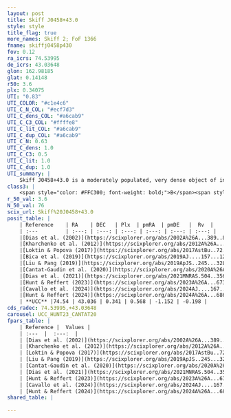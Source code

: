 ```yaml
---
layout: post
title: Skiff J0458+43.0
style: style
title_flag: true
more_names: Skiff 2; FoF 1366
fname: skiffj0458p430
fov: 0.12
ra_icrs: 74.53995
de_icrs: 43.03648
glon: 162.98185
glat: 0.14148
r50: 3.6
plx: 0.34075
UTI: "0.83"
UTI_COLOR: "#c1e4c6"
UTI_C_N_COL: "#ecf7d3"
UTI_C_dens_COL: "#a6cab9"
UTI_C_C3_COL: "#ffffe8"
UTI_C_lit_COL: "#a6cab9"
UTI_C_dup_COL: "#a6cab9"
UTI_C_N: 0.63
UTI_C_dens: 1.0
UTI_C_C3: 0.5
UTI_C_lit: 1.0
UTI_C_dup: 1.0
UTI_summary: |
    Skiff J0458+43.0 is a moderately populated, very dense object of intermediate C3 quality. It is very well-studied in the literature.
class3: |
    <span style="color: #FFC300; font-weight: bold;">B</span><span style="color: #FFC300; font-weight: bold;">B</span>
r_50_val: 3.6
N_50_val: 76
scix_url: Skiff%20J0458+43.0
posit_table: |
    | Reference    | RA    | DEC   | Plx  | pmRA  | pmDE   |  Rv  |
    | :---         | :---: | :---: | :---: | :---: | :---: | :---: |
    |[Dias et al. (2002)](https://scixplorer.org/abs/2002A%26A...389..871D) | 74.558 | 43.013 | -- | -0.01 | -0.78 | -- |
    |[Kharchenko et al. (2012)](https://scixplorer.org/abs/2012A%26A...543A.156K) | 74.538 | 43.007 | -- | -2.92 | -2.68 | -- |
    |[Loktin & Popova (2017)](https://scixplorer.org/abs/2017AstBu..72..257L) | 74.565 | 43.013 | -- | -1.17 | -4.036 | -- |
    |[Bica et al. (2019)](https://scixplorer.org/abs/2019AJ....157...12B) | 74.547 | 43.016 | -- | -- | -- | -- |
    |[Liu & Pang (2019)](https://scixplorer.org/abs/2019ApJS..245...32L) | 74.525 | 43.044 | 0.279 | 0.465 | -1.323 | -- |
    |[Cantat-Gaudin et al. (2020)](https://scixplorer.org/abs/2020A%26A...640A...1C) | 74.547 | 43.036 | 0.382 | 0.595 | -1.109 | -- |
    |[Dias et al. (2021)](https://scixplorer.org/abs/2021MNRAS.504..356D) | 74.568 | 43.039 | 0.342 | 0.544 | -1.107 | -- |
    |[Hunt & Reffert (2023)](https://scixplorer.org/abs/2023A%26A...673A.114H) | 74.544 | 43.01 | 0.322 | 0.555 | -1.2 | -17.049 |
    |[Cavallo et al. (2024)](https://scixplorer.org/abs/2024AJ....167...12C) | 74.555 | 43.033 | 0.328 | -- | -- | -- |
    |[Hunt & Reffert (2024)](https://scixplorer.org/abs/2024A%26A...686A..42H) | 74.544 | 43.01 | 0.322 | 0.555 | -1.2 | -17.049 |
    | **UCC** |74.54 | 43.036 | 0.341 | 0.568 | -1.152 | -0.198 | 
cds_radec: 74.53995,+43.03648
carousel: UCC_HUNT23_CANTAT20
fpars_table: |
    | Reference |  Values |
    | :---  |  :---:  |
    | [Dias et al. (2002)](https://scixplorer.org/abs/2002A%26A...389..871D) | `E(B-V)=0.18, Dist=2125.0, Age=8.95` |
    | [Kharchenko et al. (2012)](https://scixplorer.org/abs/2012A%26A...543A.156K) | `e_bv=0.4, distance=3000, log_age=8.7` |
    | [Loktin & Popova (2017)](https://scixplorer.org/abs/2017AstBu..72..257L) | `E(B-V)=0.367, Dmod=12.137, logt=8.61` |
    | [Liu & Pang (2019)](https://scixplorer.org/abs/2019ApJS..245...32L) | `Age=0.562, Z=0.5` |
    | [Cantat-Gaudin et al. (2020)](https://scixplorer.org/abs/2020A%26A...640A...1C) | `AVNN=0.91, DMNN=12.11, AgeNN=8.53` |
    | [Dias et al. (2021)](https://scixplorer.org/abs/2021MNRAS.504..356D) | `Av=1.387, Dist=2378, logage=8.755, [Fe/H]=-0.183` |
    | [Hunt & Reffert (2023)](https://scixplorer.org/abs/2023A%26A...673A.114H) | `AV50=1.303, diffAV50=1.602, MOD50=12.017, logAge50=8.545` |
    | [Cavallo et al. (2024)](https://scixplorer.org/abs/2024AJ....167...12C) | `AV50=1.74, dMod50=12.8, logAge50=8.18, [Fe/H]50=0.74` |
    | [Hunt & Reffert (2024)](https://scixplorer.org/abs/2024A%26A...686A..42H) | `MassJ=523.174` |
shared_table: |
    
---
```

